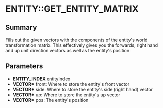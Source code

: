 # ENTITY::GET_ENTITY_MATRIX

## Summary
Fills out the given vectors with the components of the entity's world transformation matrix.
This effectively gives you the forwards, right hand and up unit direction vectors as well as the entity's position

## Parameters
* **ENTITY_INDEX** entityIndex
* **VECTOR\*** front: Where to store the entity's front vector
* **VECTOR\*** side: Where to store the entity's side (right hand) vector
* **VECTOR\*** up: Where to store the entity's up vector
* **VECTOR\*** pos: The entity's position
